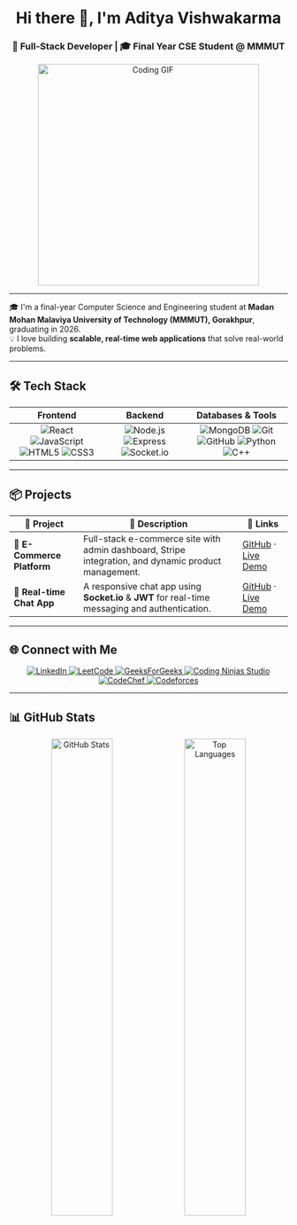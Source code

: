 <h1 align="center">Hi there 👋, I'm Aditya Vishwakarma</h1>
<h3 align="center">🚀 Full-Stack Developer | 🎓 Final Year CSE Student @ MMMUT</h3>

<p align="center">
  <img src="https://media.giphy.com/media/v1.Y2lkPTc5MGI3NjExM3dta25uMmN0aHp2aWZnMGFscjBqdTMyM2E3OHJldnE5ajRmdGozaiZlcD12MV9pbnRlcm5hbF9naWZfYnlfaWQmY3Q9Zw/qgQUggAC3Pfv687qPC/giphy.gif" width="400" alt="Coding GIF"/>
</p>

---

🎓 I'm a final-year Computer Science and Engineering student at **Madan Mohan Malaviya University of Technology (MMMUT), Gorakhpur**, graduating in 2026.  
💡 I love building **scalable, real-time web applications** that solve real-world problems.

---

## 🛠️ Tech Stack

| **Frontend** | **Backend** | **Databases & Tools** |
| :--: | :--: | :--: |
| ![React](https://img.shields.io/badge/React-61DAFB?logo=react&logoColor=black) ![JavaScript](https://img.shields.io/badge/JavaScript-F7DF1E?logo=javascript&logoColor=black) ![HTML5](https://img.shields.io/badge/HTML5-E34F26?logo=html5&logoColor=white) ![CSS3](https://img.shields.io/badge/CSS3-1572B6?logo=css3&logoColor=white) | ![Node.js](https://img.shields.io/badge/Node.js-339933?logo=nodedotjs&logoColor=white) ![Express](https://img.shields.io/badge/Express-000000?logo=express&logoColor=white) ![Socket.io](https://img.shields.io/badge/Socket.io-010101?logo=socketdotio&logoColor=white) | ![MongoDB](https://img.shields.io/badge/MongoDB-47A248?logo=mongodb&logoColor=white) ![Git](https://img.shields.io/badge/Git-F05032?logo=git&logoColor=white) ![GitHub](https://img.shields.io/badge/GitHub-181717?logo=github&logoColor=white) ![Python](https://img.shields.io/badge/Python-3776AB?logo=python&logoColor=white) ![C++](https://img.shields.io/badge/C++-00599C?logo=cplusplus&logoColor=white) |

---

## 📦 Projects

| 🚀 Project | 📝 Description | 🔗 Links |
| --------- | ------------- | ------- |
| 🛒 **E-Commerce Platform** | Full-stack e-commerce site with admin dashboard, Stripe integration, and dynamic product management. | [GitHub](https://github.com/Ad-cmd-1976/E-Commerce) · [Live Demo](https://e-commerce-irns.onrender.com/) |
| 💬 **Real-time Chat App** | A responsive chat app using **Socket.io** & **JWT** for real-time messaging and authentication. | [GitHub](https://github.com/Ad-cmd-1976/Chat-App) · [Live Demo](https://chat-app-67vo.onrender.com/) |

---

## 🌐 Connect with Me

<p align="center">
  <a href="https://www.linkedin.com/in/aditya-vishwakarma-aa5976275" target="_blank">
    <img src="https://img.shields.io/badge/LinkedIn-0A66C2?logo=linkedin&logoColor=white" alt="LinkedIn"/>
  </a>
  <a href="https://leetcode.com/u/Aditya_Vishwakarma_1729/" target="_blank">
    <img src="https://img.shields.io/badge/LeetCode-FFA116?logo=leetcode&logoColor=black" alt="LeetCode"/>
  </a>
  <a href="https://www.geeksforgeeks.org/user/adityavishwhhd2/" target="_blank">
    <img src="https://img.shields.io/badge/GeeksForGeeks-298D46?logo=geeksforgeeks&logoColor=white" alt="GeeksForGeeks"/>
  </a>
  <a href="https://www.naukri.com/code360/profile/Enthusiast_Ad" target="_blank">
    <img src="https://img.shields.io/badge/Coding Ninjas-DD662A?logo=codingninjas&logoColor=white" alt="Coding Ninjas Studio"/>
  </a>
  <a href="https://www.codechef.com/users/enthusiast_ad" target="_blank">
    <img src="https://img.shields.io/badge/CodeChef-5B4638?logo=codechef&logoColor=white" alt="CodeChef"/>
  </a>
  <a href="https://codeforces.com/profile/Enthusiast_Ad" target="_blank">
    <img src="https://img.shields.io/badge/Codeforces-1F8ACB?logo=codeforces&logoColor=white" alt="Codeforces"/>
  </a>
</p>

---

## 📊 GitHub Stats

<p align="center">
  <img src="https://github-readme-stats.vercel.app/api?username=Ad-cmd-1976&show_icons=true&theme=radical&rank_icon=github" width="47%" alt="GitHub Stats" />
  <img src="https://github-readme-stats.vercel.app/api/top-langs/?username=Ad-cmd-1976&layout=compact&theme=tokyonight" width="47%" alt="Top Languages" />
</p>
